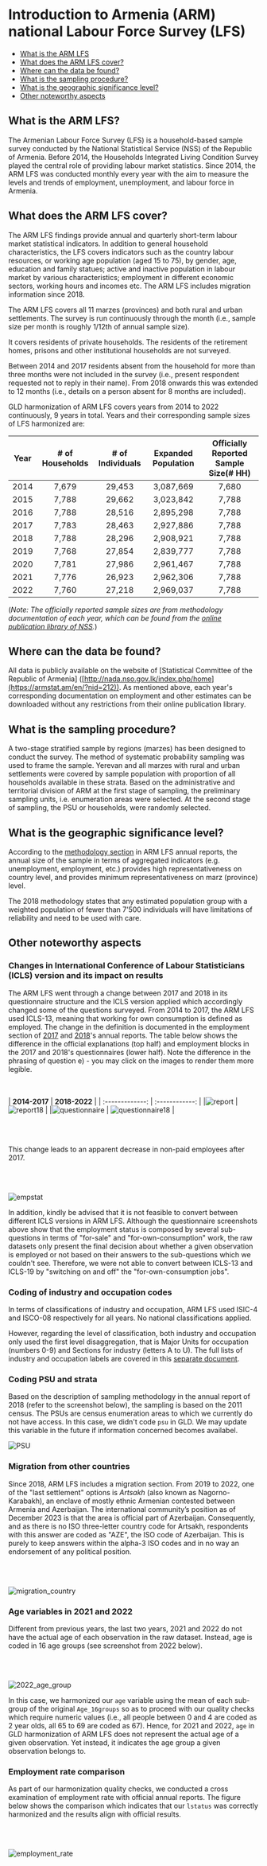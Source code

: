 # Introduction to Armenia (ARM) national Labour Force Survey (LFS)

- [What is the ARM LFS](#what-is-the-arm-lfs)
- [What does the ARM LFS cover?](#what-does-the-arm-lfs-cover)
- [Where can the data be found?](#where-can-the-data-be-found)
- [What is the sampling procedure?](#what-is-the-sampling-procedure)
- [What is the geographic significance level?](#what-is-the-geographic-significance-level)
- [Other noteworthy aspects](#other-noteworthy-aspects)

## What is the ARM LFS?

The Armenian Labour Force Survey (LFS) is a household-based sample survey conducted by the National Statistical Service (NSS) of the Republic of Armenia. Before 2014, the Households Integrated Living Condition Survey played the central role of providing labour market statistics. Since 2014, the ARM LFS was conducted monthly every year with the aim to measure the levels and trends of employment, unemployment, and labour force in Armenia. 


## What does the ARM LFS cover?

The ARM LFS findings provide annual and quarterly short-term labour market statistical indicators. In addition to general household characteristics, the LFS covers indicators such as the country labour resources, or working age population (aged 15 to 75), by gender, age, education and family statues; active and inactive population in labour market by various characteristics; employment in different economic sectors, working hours and incomes etc. The ARM LFS includes migration information since 2018. 

The ARM LFS covers all 11 marzes (provinces) and both rural and urban settlements. The survey is run continuously through the month (i.e., sample size per month is roughly 1/12th of annual sample size).

It covers residents of private households. The residents of the retirement homes, prisons
and other institutional households are not surveyed.

Between 2014 and 2017 residents absent from the household for more than three months were not included in the survey (i.e., present respondent requested not to reply in their name). From 2018 onwards this was extended to 12 months (i.e., details on a person absent for 8 months are included).

GLD harmonization of ARM LFS covers years from 2014 to 2022 continuously, 9 years in total. Years and their corresponding sample sizes of LFS harmonized are:

| **Year**	| **# of Households**	| **# of Individuals**	| **Expanded Population**	| **Officially Reported Sample Size(# HH)**	| 
| :------:	| :-------:		| :-------:	 	| :-------:	 	| :-------:	| 
| 2014 | 7,679         | 29,453      |  3,087,669  |   7,680   |
| 2015 | 7,788         | 29,662      |  3,023,842  |   7,788   | 
| 2016 | 7,788         | 28,516      |  2,895,298  |   7,788   | 
| 2017 | 7,783         | 28,463      |  2,927,886  |   7,788   | 
| 2018 | 7,788         | 28,296      |  2,908,921  |   7,788   |
| 2019 | 7,768         | 27,854      |  2,839,777  |   7,788   | 
| 2020 | 7,781         | 27,986      |  2,961,467  |   7,788   |
| 2021 | 7,776         | 26,923      |  2,962,306  |   7,788   | 
| 2022 | 7,760         | 27,218      |  2,969,037  |   7,788   | 

(*Note: The officially reported sample sizes are from methodology documentation of each year, which can be found from the [online publication library of NSS](https://armstat.am/en/?nid=82&year=2013).*)  

## Where can the data be found?

All data is publicly available on the website of [Statistical Committee of the Republic of Armenia] ([http://nada.nso.gov.lk/index.php/home](https://armstat.am/en/?nid=212)). As mentioned above, each year's corresponding documentation on employment and other estimates can be downloaded without any restrictions from their online publication library.

## What is the sampling procedure?

A two-stage stratified sample by regions (marzes) has been designed to conduct the survey. The method of systematic probability sampling was used to frame the sample. Yerevan and all marzes with rural and urban settlements were covered by sample population with proportion of all households available in these strata. Based on the administrative and territorial division of ARM at the first stage of sampling, the preliminary sampling units, i.e. enumeration areas were selected. At the second stage of sampling, the PSU or households, were randomly selected.  

## What is the geographic significance level?

According to the [methodology section](utilities/ARM_2018_methodologies.pdf) in ARM LFS annual reports, the annual size of the sample in terms of aggregated indicators (e.g. unemployment, employment, etc.) provides high representativeness on country level, and provides minimum representativeness on marz (province) level.

The 2018 methodology states that any estimated population group with a weighted population of fewer than 7’500 individuals will have limitations of reliability and need to be used with care.

## Other noteworthy aspects  

### Changes in International Conference of Labour Statisticians (ICLS) version and its impact on results  

The ARM LFS went through a change between 2017 and 2018 in its questionnaire structure and the ICLS version applied which accordingly changed some of the questions surveyed. From 2014 to 2017, the ARM LFS used ICLS-13, meaning that working for own consumption is defined as employed. The change in the definition is documented in the employment section of [2017](utilities/ARM_2014-2017_employment_definition.pdf) and [2018](utilities/ARM_2018_employment_definition.pdf)'s annual reports. The table below shows the difference in the official explanations (top half) and employment blocks in the 2017 and 2018's questionnaires (lower half). Note the difference in the phrasing of question e) - you may click on the images to render them more legible.  

<br></br>
|  **2014-2017**	|  **2018-2022**	| 
| :-------------:	| :------------:	|
|![report](utilities/2017_evidence.png) | ![report18](utilities/2018_evidence.png) | 
|![questionnaire](utilities/2017_question.png) | ![questionnaire18](utilities/2018_question.png) |

<br></br>

This change leads to an apparent decrease in non-paid employees after 2017.

<br></br>

![empstat](utilities/empstat.png)

In addition, kindly be advised that it is not feasible to convert between different ICLS versions in ARM LFS. Although the questionnaire screenshots above show that the employment status is composed by several sub-questions in terms of "for-sale" and "for-own-consumption" work, the raw datasets only present the final decision about whether a given observation is employed or not based on their answers to the sub-questions which we couldn't see. Therefore, we were not able to convert between ICLS-13 and ICLS-19 by "switching on and off" the "for-own-consumption jobs".  

### Coding of industry and occupation codes

In terms of classifications of industry and occupation, ARM LFS used ISIC-4 and ISCO-08 respectively for all years. No national classifications applied. 

However, regarding the level of classification, both industry and occupation only used the first level disaggregation, that is Major Units for occupation (numbers 0-9) and Sections for industry (letters A to U). The full lists of industry and occupation labels are covered in this [separate document](Classifications_of_Industry_and_Occupation.md). 

### Coding PSU and strata

Based on the description of sampling methodology in the annual report of 2018 (refer to the screenshot below), the sampling is based on the 2011 census. The PSUs are census enumeration areas to which we currently do not have access. In this case, we didn't code `psu` in GLD. We may update this variable in the future if information concerned becomes availabel.   

![PSU](utilities/PSU.png)


### Migration from other countries

Since 2018, ARM LFS includes a migration section. From 2019 to 2022, one of the "last settlement" options is *Artsakh* (also known as Nagorno-Karabakh), an enclave of mostly ethnic Armenian contested between Armenia and Azerbaijan. The international community’s position as of December 2023 is that the area is official part of Azerbaijan. Consequently, and as there is no ISO three-letter country code for Artsakh, respondents with this answer are coded as "AZE", the ISO code of Azerbaijan. This is purely to keep answers within the alpha-3 ISO codes and in no way an endorsement of any political position. 

<br></br>

![migration_country](utilities/migration.png)

### Age variables in 2021 and 2022

Different from previous years, the last two years, 2021 and 2022 do not have the actual age of each observation in the raw dataset. Instead, age is coded in 16 age groups (see screenshot from 2022 below).

<br></br>

![2022_age_group](utilities/age_groups.png)

In this case, we harmonized our `age` variable using the mean of each sub-group of the original `Age_16groups` so as to proceed with our quality checks which require numeric values (i.e., all people between 0 and 4 are coded as 2 year olds, all 65 to 69 are coded as 67). Hence, for 2021 and 2022, `age` in GLD harmonization of ARM LFS does not represent the actual age of a given observation. Yet instead, it indicates the age group a given observation belongs to. 

### Employment rate comparison

As part of our harmonization quality checks, we conducted a cross examination of employment rate with official annual reports. The figure below shows the comparison which indicates that our `lstatus` was correctly harmonized and the results align with official results. 

<br></br>

![employment_rate](utilities/employment_comparison.png)
